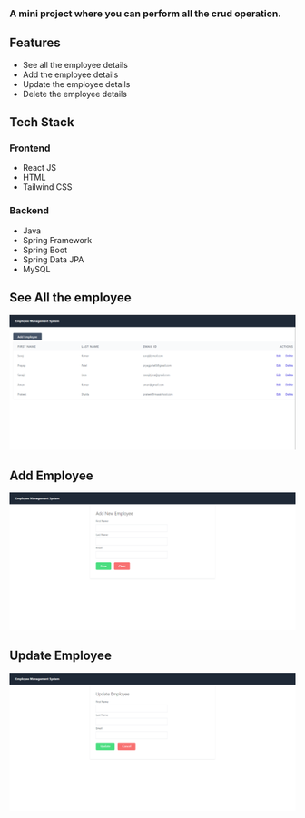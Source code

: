 ### A mini project where you can perform all the crud operation.

## Features
* See all the employee details
* Add the employee details
* Update the employee details
* Delete the employee details

## Tech Stack

### Frontend

* React JS
* HTML
* Tailwind CSS

### Backend

* Java
* Spring Framework
* Spring Boot
* Spring Data JPA
* MySQL


## See All the employee
![Employee](https://github.com/suraj-996/mini-full-stack-project/blob/main/images/all.png)


## Add Employee
![Employee](https://github.com/suraj-996/mini-full-stack-project/blob/main/images/add.png)


## Update Employee
![Employee](https://github.com/suraj-996/mini-full-stack-project/blob/main/images/update.png)
